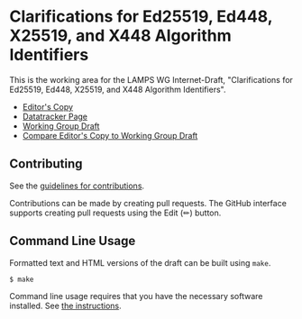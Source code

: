 # Clarifications for Ed25519, Ed448, X25519, and X448 Algorithm Identifiers

This is the working area for the LAMPS WG Internet-Draft, "Clarifications for Ed25519, Ed448, X25519, and X448 Algorithm Identifiers".

* [Editor's Copy](https://lamps-wg.github.io/8410-ku-clarifications/draft-ietf-lamps-8410-ku-clarifications.html)
* [Datatracker Page](https://datatracker.ietf.org/doc/draft-ietf-lamps-8410-ku-clarifications/)
* [Working Group Draft](https://www.ietf.org/archive/id/draft-ietf-lamps-8410-ku-clarifications-00.html)
* [Compare Editor's Copy to Working Group Draft](https://www.ietf.org/rfcdiff?url1=draft-ietf-lamps-8410-ku-clarifications&url2=https://lamps-wg.github.io/8410-ku-clarifications/draft-ietf-lamps-8410-ku-clarifications.txt)


## Contributing

See the
[guidelines for contributions](https://github.com/lamps-wg/8410-ku-clarifications/blob/main/CONTRIBUTING.md).

Contributions can be made by creating pull requests.
The GitHub interface supports creating pull requests using the Edit (✏) button.


## Command Line Usage

Formatted text and HTML versions of the draft can be built using `make`.

```sh
$ make
```

Command line usage requires that you have the necessary software installed.  See
[the instructions](https://github.com/martinthomson/i-d-template/blob/main/doc/SETUP.md).

